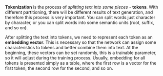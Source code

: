 **Tokenization** is the process of *splitting text into some pieces* - **tokens**. With different partitioning, there will be
different results of text generation, and therefore this process is very important. You can split words just character by
character, or you can split words into some semantic units (root, suffix, and so on).

After splitting the text into tokens, we need to represent each token as an **embedding vector**. This is necessary so that
the network can assign some characteristics to tokens and better combine them into text. At the beginning, these vectors
can be set randomly, this is a trainable parameter, so it will adjust during the training process. Usually, embedding
for all tokens is presented simply as a table, where the first row is a vector for the first token, the second row for
the second, and so on.